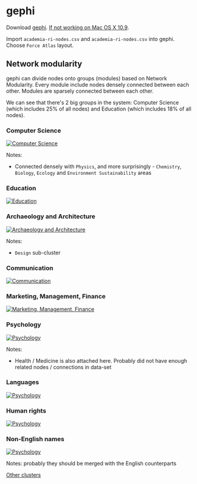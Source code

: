 # gephi

Download [gephi](https://gephi.github.io/). [If not working on Mac OS X 10.9](https://github.com/gephi/gephi/issues/748#issuecomment-42905181).

Import `academia-ri-nodes.csv` and `academia-ri-nodes.csv` into gephi. Choose `Force Atlas` layout.

## Network modularity

gephi can divide nodes onto groups (modules) based on Network Modularity. Every module include nodes densely connected between each other. Modules are sparsely connected between each other.

We can see that there's 2 big groups in the system: Computer Science (which includes 25% of all nodes) and Education (which includes 18% of all nodes).

### Computer Science

[![Computer Science](https://raw.githubusercontent.com/andreychernih/puzzles/master/visualize/images/cs.png)](https://github.com/andreychernih/puzzles/raw/master/visualize/images/cs.pdf)

Notes:
* Connected densely with `Physics`, and more surprisingly - `Chemistry`, `Biology`, `Ecology` and `Environment Sustainability` areas

### Education

[![Education](https://raw.githubusercontent.com/andreychernih/puzzles/master/visualize/images/education.png)](https://github.com/andreychernih/puzzles/raw/master/visualize/images/education.pdf)

### Archaeology and Architecture

[![Archaeology and Architecture](https://raw.githubusercontent.com/andreychernih/puzzles/master/visualize/images/archaeology_architecture.png)](https://github.com/andreychernih/puzzles/raw/master/visualize/images/archaeology_architecture.pdf)

Notes:
* `Design` sub-cluster

### Communication

[![Communication](https://raw.githubusercontent.com/andreychernih/puzzles/master/visualize/images/communication.png)](https://github.com/andreychernih/puzzles/raw/master/visualize/images/communication.pdf)

### Marketing, Management, Finance

[![Marketing, Management, Finance](https://raw.githubusercontent.com/andreychernih/puzzles/master/visualize/images/marketing_management_finance.png)](https://github.com/andreychernih/puzzles/raw/master/visualize/images/marketing_management_finance.pdf)

### Psychology

[![Psychology](https://raw.githubusercontent.com/andreychernih/puzzles/master/visualize/images/psychology.png)](https://github.com/andreychernih/puzzles/raw/master/visualize/images/psychology.pdf)

Notes:
* Health / Medicine is also attached here. Probably did not have enough related nodes / connections in data-set

### Languages

[![Psychology](https://raw.githubusercontent.com/andreychernih/puzzles/master/visualize/images/languages.png)](https://github.com/andreychernih/puzzles/raw/master/visualize/images/languages.pdf)

### Human rights

[![Psychology](https://raw.githubusercontent.com/andreychernih/puzzles/master/visualize/images/human_rights.png)](https://github.com/andreychernih/puzzles/raw/master/visualize/images/human_rights.pdf)

### Non-English names

[![Psychology](https://raw.githubusercontent.com/andreychernih/puzzles/master/visualize/images/non_english_names.png)](https://github.com/andreychernih/puzzles/raw/master/visualize/images/non_english_names.pdf)

Notes: probably they should be merged with the English counterparts

[Other clusters](https://github.com/andreychernih/puzzles/tree/master/visualize/images)
